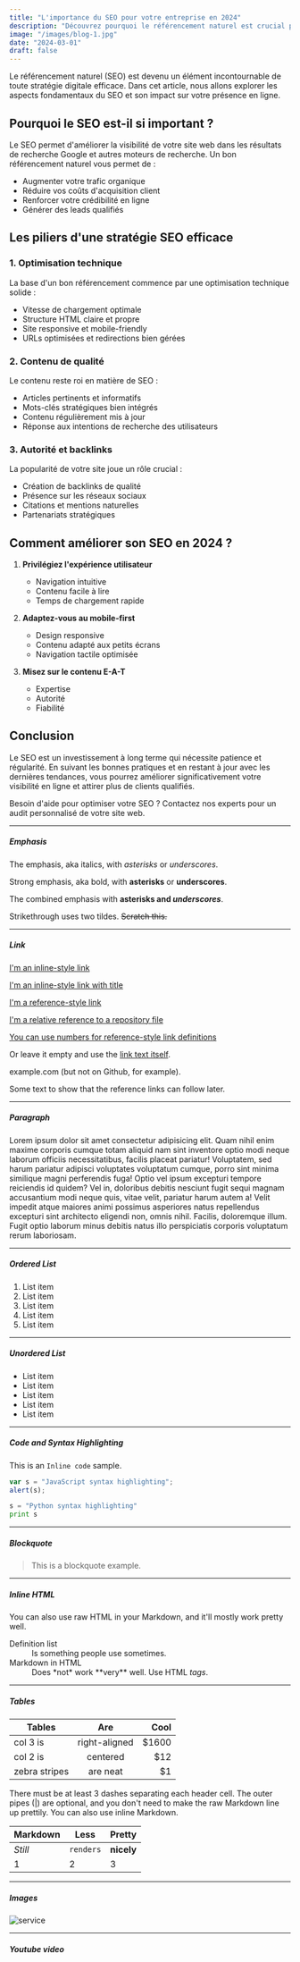 ```yaml
---
title: "L'importance du SEO pour votre entreprise en 2024"
description: "Découvrez pourquoi le référencement naturel est crucial pour votre visibilité en ligne et comment l'optimiser efficacement"
image: "/images/blog-1.jpg"
date: "2024-03-01"
draft: false
---
```


Le référencement naturel (SEO) est devenu un élément incontournable de toute stratégie digitale efficace. Dans cet article, nous allons explorer les aspects fondamentaux du SEO et son impact sur votre présence en ligne.

## Pourquoi le SEO est-il si important ?

Le SEO permet d'améliorer la visibilité de votre site web dans les résultats de recherche Google et autres moteurs de recherche. Un bon référencement naturel vous permet de :

- Augmenter votre trafic organique
- Réduire vos coûts d'acquisition client
- Renforcer votre crédibilité en ligne
- Générer des leads qualifiés

## Les piliers d'une stratégie SEO efficace

### 1. Optimisation technique

La base d'un bon référencement commence par une optimisation technique solide :
- Vitesse de chargement optimale
- Structure HTML claire et propre
- Site responsive et mobile-friendly
- URLs optimisées et redirections bien gérées

### 2. Contenu de qualité

Le contenu reste roi en matière de SEO :
- Articles pertinents et informatifs
- Mots-clés stratégiques bien intégrés
- Contenu régulièrement mis à jour
- Réponse aux intentions de recherche des utilisateurs

### 3. Autorité et backlinks

La popularité de votre site joue un rôle crucial :
- Création de backlinks de qualité
- Présence sur les réseaux sociaux
- Citations et mentions naturelles
- Partenariats stratégiques

## Comment améliorer son SEO en 2024 ?

1. **Privilégiez l'expérience utilisateur**
   - Navigation intuitive
   - Contenu facile à lire
   - Temps de chargement rapide

2. **Adaptez-vous au mobile-first**
   - Design responsive
   - Contenu adapté aux petits écrans
   - Navigation tactile optimisée

3. **Misez sur le contenu E-A-T**
   - Expertise
   - Autorité
   - Fiabilité

## Conclusion

Le SEO est un investissement à long terme qui nécessite patience et régularité. En suivant les bonnes pratiques et en restant à jour avec les dernières tendances, vous pourrez améliorer significativement votre visibilité en ligne et attirer plus de clients qualifiés.

Besoin d'aide pour optimiser votre SEO ? Contactez nos experts pour un audit personnalisé de votre site web.

---

##### Emphasis

The emphasis, aka italics, with _asterisks_ or _underscores_.

Strong emphasis, aka bold, with **asterisks** or **underscores**.

The combined emphasis with **asterisks and _underscores_**.

Strikethrough uses two tildes. ~~Scratch this.~~

---

##### Link

[I'm an inline-style link](https://www.google.com)

[I'm an inline-style link with title](https://www.google.com "Google's Homepage")

[I'm a reference-style link][arbitrary case-insensitive reference text]

[I'm a relative reference to a repository file](../blob/master/LICENSE)

[You can use numbers for reference-style link definitions][1]

Or leave it empty and use the [link text itself].

example.com (but not on Github, for example).

Some text to show that the reference links can follow later.

[arbitrary case-insensitive reference text]: https://www.themefisher.com
[1]: https://gethugothemes.com
[link text itself]: https://www.getjekyllthemes.com

---

##### Paragraph

Lorem ipsum dolor sit amet consectetur adipisicing elit. Quam nihil enim maxime corporis cumque totam aliquid nam sint inventore optio modi neque laborum officiis necessitatibus, facilis placeat pariatur! Voluptatem, sed harum pariatur adipisci voluptates voluptatum cumque, porro sint minima similique magni perferendis fuga! Optio vel ipsum excepturi tempore reiciendis id quidem? Vel in, doloribus debitis nesciunt fugit sequi magnam accusantium modi neque quis, vitae velit, pariatur harum autem a! Velit impedit atque maiores animi possimus asperiores natus repellendus excepturi sint architecto eligendi non, omnis nihil. Facilis, doloremque illum. Fugit optio laborum minus debitis natus illo perspiciatis corporis voluptatum rerum laboriosam.

---

##### Ordered List

1. List item
2. List item
3. List item
4. List item
5. List item

---

##### Unordered List

- List item
- List item
- List item
- List item
- List item

---

##### Code and Syntax Highlighting

This is an `Inline code` sample.

```javascript
var s = "JavaScript syntax highlighting";
alert(s);
```

```python
s = "Python syntax highlighting"
print s
```

---

##### Blockquote

> This is a blockquote example.

---

##### Inline HTML

You can also use raw HTML in your Markdown, and it'll mostly work pretty well.

<dl>
  <dt>Definition list</dt>
  <dd>Is something people use sometimes.</dd>

  <dt>Markdown in HTML</dt>
  <dd>Does *not* work **very** well. Use HTML <em>tags</em>.</dd>
</dl>

---

##### Tables

| Tables        |      Are      |  Cool |
| ------------- | :-----------: | ----: |
| col 3 is      | right-aligned | $1600 |
| col 2 is      |   centered    |   $12 |
| zebra stripes |   are neat    |    $1 |

There must be at least 3 dashes separating each header cell.
The outer pipes (|) are optional, and you don't need to make the
raw Markdown line up prettily. You can also use inline Markdown.

| Markdown | Less      | Pretty     |
| -------- | --------- | ---------- |
| _Still_  | `renders` | **nicely** |
| 1        | 2         | 3          |

---

##### Images

![service](/images/service-slide-1.png "service")

---

##### Youtube video

<YoutubePlayer id="C0DPdy98e4c" title="YouTube Video" />
